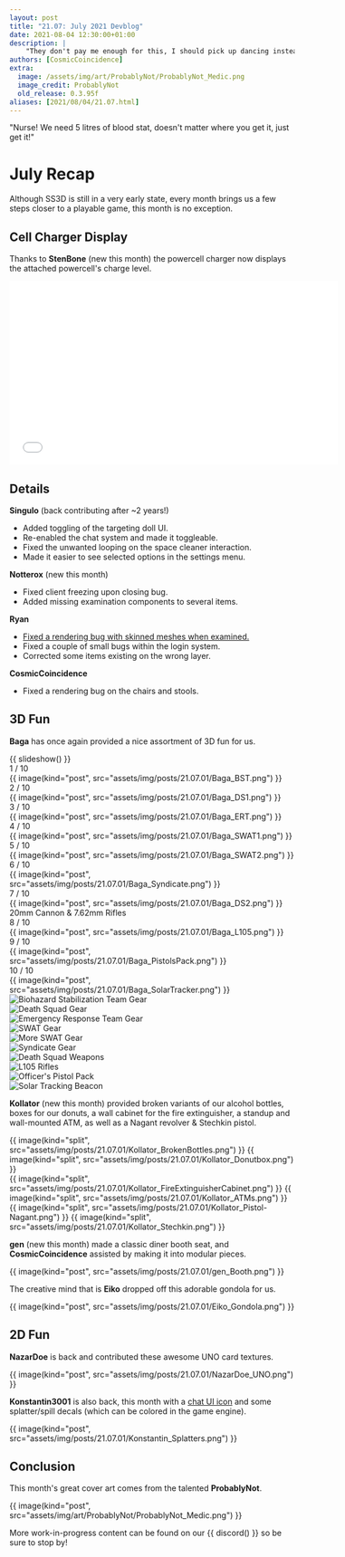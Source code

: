 ```yaml
---
layout: post
title: "21.07: July 2021 Devblog"
date: 2021-08-04 12:30:00+01:00
description: |
    "They don't pay me enough for this, I should pick up dancing instead."
authors: [CosmicCoincidence]
extra:
  image: /assets/img/art/ProbablyNot/ProbablyNot_Medic.png
  image_credit: ProbablyNot
  old_release: 0.3.95f
aliases: [2021/08/04/21.07.html]
---
```


"Nurse! We need 5 litres of blood stat, doesn't matter where you get it, just get it!"

# July Recap

Although SS3D is still in a very early state, every month brings us a few steps closer to a playable game, this month is no exception.

## Cell Charger Display

Thanks to **StenBone** (new this month) the powercell charger now displays the attached powercell's charge level.

<iframe class="video" width="580px" height="325px" src="/assets/img/posts/21.07.01/CellCharger.mp4" frameborder="0" allow="accelerometer; autoplay; encrypted-media; gyroscope; picture-in-picture"></iframe>

## Details

**Singulo** (back contributing after ~2 years!)
- Added toggling of the targeting doll UI.
- Re-enabled the chat system and made it toggleable.
- Fixed the unwanted looping on the space cleaner interaction.
- Made it easier to see selected options in the settings menu.

**Notterox** (new this month)
- Fixed client freezing upon closing bug.
- Added missing examination components to several items.

**Ryan**
- [Fixed a rendering bug with skinned meshes when examined.](/assets/img/posts/21.07.01/SkinnedMeshBug.png)
- Fixed a couple of small bugs within the login system.
- Corrected some items existing on the wrong layer.

**CosmicCoincidence**
- Fixed a rendering bug on the chairs and stools.

## 3D Fun

**Baga** has once again provided a nice assortment of 3D fun for us.

<div class="slideshow">
  {{ slideshow() }}
  <div class="mySlides">
    <div class="slide-number">1 / 10</div>
    {{ image(kind="post", src="assets/img/posts/21.07.01/Baga_BST.png") }}
  </div>
  <div class="mySlides">
    <div class="slide-number">2 / 10</div>
    {{ image(kind="post", src="assets/img/posts/21.07.01/Baga_DS1.png") }}
  </div>
  <div class="mySlides">
    <div class="slide-number">3 / 10</div>
    {{ image(kind="post", src="assets/img/posts/21.07.01/Baga_ERT.png") }}
  </div>
  <div class="mySlides">
    <div class="slide-number">4 / 10</div>
    {{ image(kind="post", src="assets/img/posts/21.07.01/Baga_SWAT1.png") }}
  </div>
  <div class="mySlides">
    <div class="slide-number">5 / 10</div>
    {{ image(kind="post", src="assets/img/posts/21.07.01/Baga_SWAT2.png") }}
  </div>
  <div class="mySlides">
    <div class="slide-number">6 / 10</div>
    {{ image(kind="post", src="assets/img/posts/21.07.01/Baga_Syndicate.png") }}
  </div>
  <div class="mySlides">
    <div class="slide-number">7 / 10</div>
    {{ image(kind="post", src="assets/img/posts/21.07.01/Baga_DS2.png") }}
    <div id="description" class="slide-description">20mm Cannon & 7.62mm Rifles</div>
  </div>
  <div class="mySlides">
    <div class="slide-number">8 / 10</div>
    {{ image(kind="post", src="assets/img/posts/21.07.01/Baga_L105.png") }}
  </div>
  <div class="mySlides">
    <div class="slide-number">9 / 10</div>
    {{ image(kind="post", src="assets/img/posts/21.07.01/Baga_PistolsPack.png") }}
  </div>
  <div class="mySlides">
    <div class="slide-number">10 / 10</div>
    {{ image(kind="post", src="assets/img/posts/21.07.01/Baga_SolarTracker.png") }}
  </div>
  <div class="myRows">
    <div class="row">
      <div class="column">
        <img class="thumbs cursor" src="/assets/img/posts/21.07.01/Baga_BST.png" alt="Biohazard Stabilization Team Gear" onclick="currentSlide(1)">
      </div>
      <div class="column">
        <img class="thumbs cursor" src="/assets/img/posts/21.07.01/Baga_DS1.png" alt="Death Squad Gear" onclick="currentSlide(2)">
      </div>
      <div class="column">
        <img class="thumbs cursor" src="/assets/img/posts/21.07.01/Baga_ERT.png" alt="Emergency Response Team Gear" onclick="currentSlide(3)">
      </div>
      <div class="column">
        <img class="thumbs cursor" src="/assets/img/posts/21.07.01/Baga_SWAT1.png" alt="SWAT Gear" onclick="currentSlide(4)">
      </div>
      <div class="column">
        <img class="thumbs cursor" src="/assets/img/posts/21.07.01/Baga_SWAT2.png" alt="More SWAT Gear" onclick="currentSlide(5)">
      </div>
      <div class="column">
        <img class="thumbs cursor" src="/assets/img/posts/21.07.01/Baga_Syndicate.png" alt="Syndicate Gear" onclick="currentSlide(6)">
      </div>
    </div>
  </div>
  <div class="myRows">
    <div class="row">
      <div class="column">
        <img class="thumbs cursor" src="/assets/img/posts/21.07.01/Baga_DS2.png" alt="Death Squad Weapons" onclick="currentSlide(7)">
      </div>
      <div class="column">
        <img class="thumbs cursor" src="/assets/img/posts/21.07.01/Baga_L105.png" alt="L105 Rifles" onclick="currentSlide(8)">
      </div>
      <div class="column">
        <img class="thumbs cursor" src="/assets/img/posts/21.07.01/Baga_PistolsPack.png" alt="Officer's Pistol Pack" onclick="currentSlide(9)">
      </div>
      <div class="column">
        <img class="thumbs cursor" src="/assets/img/posts/21.07.01/Baga_SolarTracker.png" alt="Solar Tracking Beacon" onclick="currentSlide(10)">
      </div>
    </div>
  </div>
</div>

**Kollator** (new this month) provided broken variants of our alcohol bottles, boxes for our donuts, a wall cabinet for the fire extinguisher, a standup and wall-mounted ATM, as well as a Nagant revolver & Stechkin pistol.

<div class='horizontal-2' markdown='1'>
  {{ image(kind="split", src="assets/img/posts/21.07.01/Kollator_BrokenBottles.png") }}
  {{ image(kind="split", src="assets/img/posts/21.07.01/Kollator_Donutbox.png") }}
</div>

<div class='horizontal-2' markdown='1'>
  {{ image(kind="split", src="assets/img/posts/21.07.01/Kollator_FireExtinguisherCabinet.png") }}
  {{ image(kind="split", src="assets/img/posts/21.07.01/Kollator_ATMs.png") }}
</div>

<div class='horizontal-2' markdown='1'>
  {{ image(kind="split", src="assets/img/posts/21.07.01/Kollator_Pistol-Nagant.png") }}
  {{ image(kind="split", src="assets/img/posts/21.07.01/Kollator_Stechkin.png") }}
</div>

**gen** (new this month) made a classic diner booth seat, and **CosmicCoincidence** assisted by making it into modular pieces.

{{ image(kind="post", src="assets/img/posts/21.07.01/gen_Booth.png") }}

The creative mind that is **Eiko** dropped off this adorable gondola for us.

{{ image(kind="post", src="assets/img/posts/21.07.01/Eiko_Gondola.png") }}

## 2D Fun

**NazarDoe** is back and contributed these awesome UNO card textures.

{{ image(kind="post", src="assets/img/posts/21.07.01/NazarDoe_UNO.png") }}

**Konstantin3001** is also back, this month with a [chat UI icon](/assets/img/posts/21.07.01/Konstantin_Chat.png) and some splatter/spill decals (which can be colored in the game engine).

{{ image(kind="post", src="assets/img/posts/21.07.01/Konstantin_Splatters.png") }}

## Conclusion

This month's great cover art comes from the talented **ProbablyNot**.

{{ image(kind="post", src="assets/img/art/ProbablyNot/ProbablyNot_Medic.png") }}

More work-in-progress content can be found on our {{ discord() }} so be sure to stop by!
